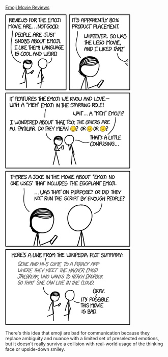 [Emoji Movie Reviews](https://xkcd.com/1870)

![Emoji Movie Reviews](./random_comic.png)

There's this idea that emoji are bad for communication because they replace ambiguity and nuance with a limited set of preselected emotions, but it doesn't really survive a collision with real-world usage of the thinking face or upside-down smiley.

